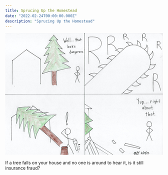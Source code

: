 ```yaml
---
title: Sprucing Up the Homestead 
date: "2022-02-24T00:00:00.000Z"
description: "Sprucing Up the Homestead"
---
```


![Sprucing Up](./sprucing-up.jpg)

If a tree falls on your house and no one is around to hear it, is it still insurance fraud?
